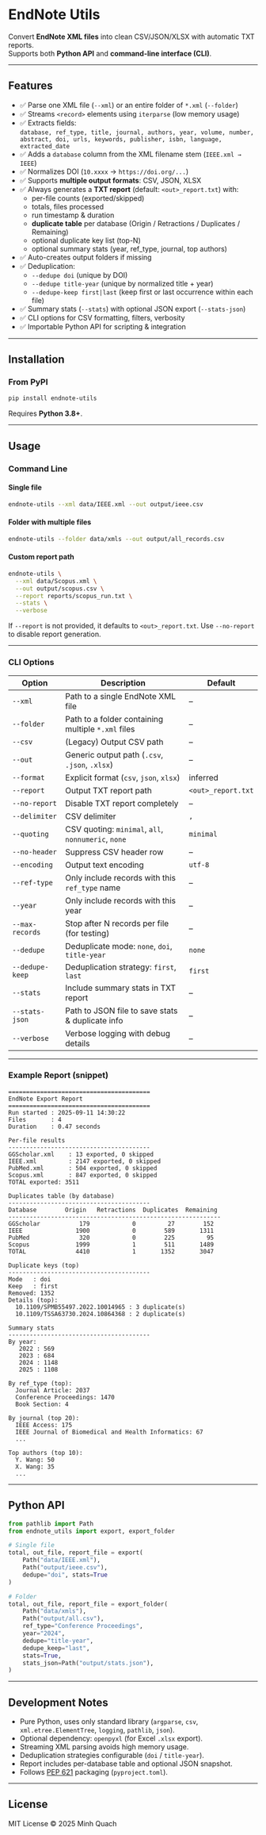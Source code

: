 # EndNote Utils

Convert **EndNote XML files** into clean CSV/JSON/XLSX with automatic TXT reports.  
Supports both **Python API** and **command-line interface (CLI)**.

---

## Features

- ✅ Parse one XML file (`--xml`) or an entire folder of `*.xml` (`--folder`)
- ✅ Streams `<record>` elements using `iterparse` (low memory usage)
- ✅ Extracts fields:  
  `database, ref_type, title, journal, authors, year, volume, number, abstract, doi, urls, keywords, publisher, isbn, language, extracted_date`
- ✅ Adds a `database` column from the XML filename stem (`IEEE.xml → IEEE`)
- ✅ Normalizes DOI (`10.xxxx` → `https://doi.org/...`)
- ✅ Supports **multiple output formats**: CSV, JSON, XLSX
- ✅ Always generates a **TXT report** (default: `<out>_report.txt`) with:
  - per-file counts (exported/skipped)
  - totals, files processed
  - run timestamp & duration
  - **duplicate table** per database (Origin / Retractions / Duplicates / Remaining)
  - optional duplicate key list (top-N)
  - optional summary stats (year, ref_type, journal, top authors)
- ✅ Auto-creates output folders if missing
- ✅ Deduplication:
  - `--dedupe doi` (unique by DOI)
  - `--dedupe title-year` (unique by normalized title + year)
  - `--dedupe-keep first|last` (keep first or last occurrence within each file)
- ✅ Summary stats (`--stats`) with optional JSON export (`--stats-json`)
- ✅ CLI options for CSV formatting, filters, verbosity
- ✅ Importable Python API for scripting & integration

---

## Installation

### From PyPI

```bash
pip install endnote-utils
```

Requires **Python 3.8+**.

---

## Usage

### Command Line

#### Single file

```bash
endnote-utils --xml data/IEEE.xml --out output/ieee.csv
```

#### Folder with multiple files

```bash
endnote-utils --folder data/xmls --out output/all_records.csv
```

#### Custom report path

```bash
endnote-utils \
  --xml data/Scopus.xml \
  --out output/scopus.csv \
  --report reports/scopus_run.txt \
  --stats \
  --verbose
```

If `--report` is not provided, it defaults to `<out>_report.txt`.
Use `--no-report` to disable report generation.

---

### CLI Options

| Option          | Description                                         | Default            |
| --------------- | --------------------------------------------------- | ------------------ |
| `--xml`         | Path to a single EndNote XML file                   | –                  |
| `--folder`      | Path to a folder containing multiple `*.xml` files  | –                  |
| `--csv`         | (Legacy) Output CSV path                            | –                  |
| `--out`         | Generic output path (`.csv`, `.json`, `.xlsx`)      | –                  |
| `--format`      | Explicit format (`csv`, `json`, `xlsx`)             | inferred           |
| `--report`      | Output TXT report path                              | `<out>_report.txt` |
| `--no-report`   | Disable TXT report completely                       | –                  |
| `--delimiter`   | CSV delimiter                                       | `,`                |
| `--quoting`     | CSV quoting: `minimal`, `all`, `nonnumeric`, `none` | `minimal`          |
| `--no-header`   | Suppress CSV header row                             | –                  |
| `--encoding`    | Output text encoding                                | `utf-8`            |
| `--ref-type`    | Only include records with this `ref_type` name      | –                  |
| `--year`        | Only include records with this year                 | –                  |
| `--max-records` | Stop after N records per file (for testing)         | –                  |
| `--dedupe`      | Deduplicate mode: `none`, `doi`, `title-year`       | `none`             |
| `--dedupe-keep` | Deduplication strategy: `first`, `last`             | `first`            |
| `--stats`       | Include summary stats in TXT report                 | –                  |
| `--stats-json`  | Path to JSON file to save stats & duplicate info    | –                  |
| `--verbose`     | Verbose logging with debug details                  | –                  |

---

### Example Report (snippet)

```
========================================
EndNote Export Report
========================================
Run started : 2025-09-11 14:30:22
Files       : 4
Duration    : 0.47 seconds

Per-file results
----------------------------------------
GGScholar.xml    : 13 exported, 0 skipped
IEEE.xml         : 2147 exported, 0 skipped
PubMed.xml       : 504 exported, 0 skipped
Scopus.xml       : 847 exported, 0 skipped
TOTAL exported: 3511

Duplicates table (by database)
----------------------------------------
Database        Origin   Retractions  Duplicates  Remaining
------------------------------------------------------------
GGScholar           179            0         27        152
IEEE               1900            0        589       1311
PubMed              320            0        225         95
Scopus             1999            1        511       1489
TOTAL              4410            1       1352       3047

Duplicate keys (top)
----------------------------------------
Mode   : doi
Keep   : first
Removed: 1352
Details (top):
  10.1109/SPMB55497.2022.10014965 : 3 duplicate(s)
  10.1109/TSSA63730.2024.10864368 : 2 duplicate(s)

Summary stats
----------------------------------------
By year:
   2022 : 569
   2023 : 684
   2024 : 1148
   2025 : 1108

By ref_type (top):
  Journal Article: 2037
  Conference Proceedings: 1470
  Book Section: 4

By journal (top 20):
  IEEE Access: 175
  IEEE Journal of Biomedical and Health Informatics: 67
  ...

Top authors (top 10):
  Y. Wang: 50
  X. Wang: 35
  ...
```

---

## Python API

```python
from pathlib import Path
from endnote_utils import export, export_folder

# Single file
total, out_file, report_file = export(
    Path("data/IEEE.xml"),
    Path("output/ieee.csv"),
    dedupe="doi", stats=True
)

# Folder
total, out_file, report_file = export_folder(
    Path("data/xmls"),
    Path("output/all.csv"),
    ref_type="Conference Proceedings",
    year="2024",
    dedupe="title-year",
    dedupe_keep="last",
    stats=True,
    stats_json=Path("output/stats.json"),
)
```

---

## Development Notes

* Pure Python, uses only standard library (`argparse`, `csv`, `xml.etree.ElementTree`, `logging`, `pathlib`, `json`).
* Optional dependency: `openpyxl` (for Excel `.xlsx` export).
* Streaming XML parsing avoids high memory usage.
* Deduplication strategies configurable (`doi` / `title-year`).
* Report includes per-database table and optional JSON snapshot.
* Follows [PEP 621](https://peps.python.org/pep-0621/) packaging (`pyproject.toml`).

---

## License

MIT License © 2025 Minh Quach